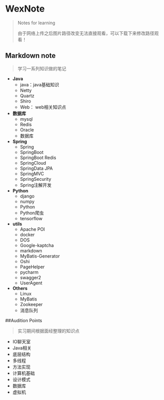 # WexNote
> Notes for learning
>
> 由于网络上传之后图片路径改变无法直接观看，可以下载下来修改路径观看！

## Markdown note

>学习一系列知识做的笔记

- **Java**
  - java：java基础知识
  - Netty
  - Quartz
  - Shiro
  - Web： web相关知识点
- **数据库**
  - mysql
  - Redis
  - Oracle
  - 数据库
- **Spring**
  - Spring
  - SpringBoot
  - SpringBoot Redis
  - SpringCloud
  - SpringData JPA
  - SpringMVC
  - SpringSecurity
  - Spring注解开发
- **Python**
  - django
  - numpy
  - Python
  - Python爬虫
  - tensorflow
- **utils**
  - Apache POI
  - docker
  - DOS
  - Google-kaptcha
  - markdown
  - MyBatis-Generator
  - Oshi
  - PageHelper
  - pycharm
  - swagger2
  - UserAgent
- **Others**
  - Linux
  - MyBatis
  - Zookeeper
  - 消息队列







##Audition Points

>实习期间根据面经整理的知识点



- IO聊天室
- Java相关
- 底层结构
- 多线程
- 方法实现
- 计算机基础
- 设计模式
- 数据库
- 虚拟机

